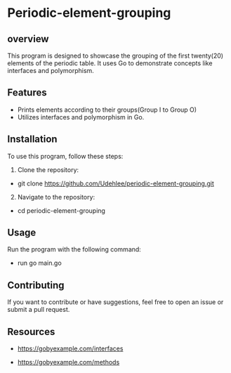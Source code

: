 # Periodic-element-grouping



## overview

This program is designed to showcase the grouping of  the first twenty(20) elements of the periodic table. It uses Go to demonstrate  concepts like interfaces and polymorphism.

## Features

- Prints elements according to their groups(Group I to Group O)
- Utilizes interfaces and polymorphism in Go.

## Installation

To use this program, follow these steps:

1. Clone the repository:

- git clone https://github.com/Udehlee/periodic-element-grouping.git

2. Navigate to  the repository:

- cd periodic-element-grouping


## Usage
Run the program with the following command:

 - run go main.go

 ## Contributing

 If you want to contribute or have suggestions, feel free to open an issue or submit a pull request.


## Resources

- https://gobyexample.com/interfaces

- https://gobyexample.com/methods
